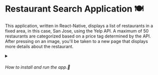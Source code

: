 # Restaurant Search Application 🍽

This application, written in React-Native, displays a list of restaurants in a fixed area, in this case, San Jose, using the Yelp API. A maximum of 50 restaurants are categorized based on a price tag determined by the API. After pressing on an image, you'll be taken to a new page that displays more details about the restaurant.

<details>
<summary>  <h6>How to install and run the app.📲 </h6></summary>
<p></p>
<p>You will need the Expo Go app on your mobile device to run the app.</p>

After cloning the repository open up your terminal of choice and change your directory accordingly. After that continue with the following commands:

```
npm install
npm run
```

You will be presented with a QR code. Using the app, scan the QR code and after a while the app should be up and running.

If for any reason you run into an error, go ahead and issue it so I can check it out.

</details>
